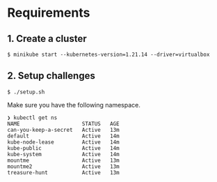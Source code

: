# Requirements

## 1. Create a cluster

```shell
$ minikube start --kubernetes-version=1.21.14 --driver=virtualbox
```

## 2. Setup challenges

```shell
$ ./setup.sh
```

Make sure you have the following namespace.

```
❯ kubectl get ns
NAME                    STATUS   AGE
can-you-keep-a-secret   Active   13m
default                 Active   14m
kube-node-lease         Active   14m
kube-public             Active   14m
kube-system             Active   14m
mountme                 Active   13m
mountme2                Active   13m
treasure-hunt           Active   13m
```
